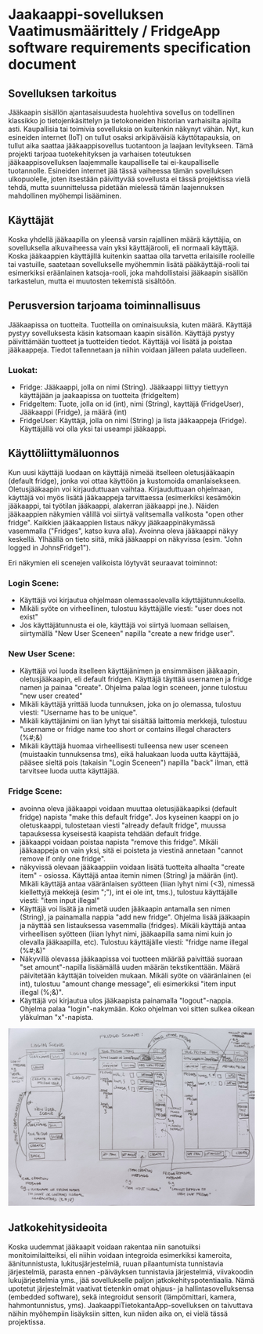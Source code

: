 # Jaakaappi-sovelluksen Vaatimusmäärittely / FridgeApp software requirements specification document

## Sovelluksen tarkoitus
Jääkaapin sisällön ajantasaisuudesta huolehtiva sovellus on todellinen klassikko jo tietojenkäsittelyn ja tietokoneiden historian varhaisilta ajoilta asti. Kaupallisia tai toimivia sovelluksia on kuitenkin näkynyt vähän. Nyt, kun esineiden internet (IoT) on tullut osaksi arkipäiväisiä käyttötapauksia, on tullut aika saattaa jääkaappisovellus tuotantoon ja laajaan levitykseen. Tämä projekti tarjoaa tuotekehityksen ja varhaisen toteutuksen jääkaappisovelluksen laajemmalle kaupalliselle tai ei-kaupalliselle tuotannolle. Esineiden internet jää tässä vaiheessa tämän sovelluksen ulkopuolelle, joten itsestään päivittyvää sovellusta ei tässä projektissa vielä tehdä, mutta suunnittelussa pidetään mielessä tämän laajennuksen mahdollinen myöhempi lisääminen.

## Käyttäjät
Koska yhdellä jääkaapilla on yleensä varsin rajallinen määrä käyttäjia, on sovelluksella alkuvaiheessa vain yksi käyttäjärooli, eli normaali käyttäjä. Koska jääkaappien käyttäjillä kuitenkin saattaa olla tarvetta erilaisille rooleille tai vastuille, saatetaan sovellukselle myöhemmin lisätä pääkäyttäjä-rooli tai esimerkiksi eräänlainen katsoja-rooli, joka mahdollistaisi jääkaapin sisällön tarkastelun, mutta ei muutosten tekemistä sisältöön.

## Perusversion tarjoama toiminnallisuus
Jääkaapissa on tuotteita. Tuotteilla on ominaisuuksia, kuten määrä. Käyttäjä pystyy sovelluksesta käsin katsomaan kaapin sisällön. Käyttäjä pystyy päivittämään tuotteet ja tuotteiden tiedot. Käyttäjä voi lisätä ja poistaa jääkaappeja. Tiedot tallennetaan ja niihin voidaan jälleen palata uudelleen. 

### Luokat:
- Fridge: Jääkaappi, jolla on nimi (String). Jääkaappi liittyy tiettyyn käyttäjään ja jaakaapissa on tuotteita (fridgeItem)
- FridgeItem: Tuote, jolla on id (int), nimi (String), kayttäjä (FridgeUser), Jääkaappi (Fridge), ja määrä (int)
- FridgeUser: Käyttäjä, jolla on nimi (String) ja lista jääkaappeja (Fridge). Käyttäjällä voi olla yksi tai useampi jääkaappi. 

## Käyttöliittymäluonnos
Kun uusi käyttäjä luodaan on käyttäjä nimeää itselleen oletusjääkaapin (default fridge), jonka voi ottaa käyttöön ja kustomoida omanlaisekseen. Oletusjääkaapin voi kirjauduttuaan vaihtaa. Kirjauduttuaan ohjelmaan, käyttäjä voi myös lisätä jääkaappeja tarvittaessa (esimerkiksi kesämökin jääkaappi, tai työtilan jääkaappi, alakerran jääkaappi jne.). Näiden jääkaappien näkymien välillä voi siirtyä valitsemalla valikosta "open other fridge". Kaikkien jääkaappien listaus näkyy jääkaappinäkymässä vasemmalla ("Fridges", katso kuva alla). Avoinna oleva jääkaappi näkyy keskellä. Ylhäällä on tieto siitä, mikä jääkaappi on näkyvissa (esim. "John logged in JohnsFridge1"). 

Eri näkymien eli scenejen valikoista löytyvät seuraavat toiminnot:

### Login Scene:
- Käyttäjä voi kirjautua ohjelmaan olemassaolevalla käyttäjätunnuksella.
- Mikäli syöte on virheellinen, tulostuu käyttäjälle viesti: "user does not exist"
- Jos käyttäjätunnusta ei ole, käyttäjä voi siirtyä luomaan sellaisen, siirtymällä "New User Sceneen" napilla "create a new fridge user". 

### New User Scene:
- Käyttäjä voi luoda itselleen käyttäjänimen ja ensimmäisen jääkaapin, oletusjääkaapin, eli default fridgen. Käyttäjä täyttää usernamen ja fridge namen ja painaa "create". Ohjelma palaa login sceneen, jonne tulostuu "new user created"
- Mikäli käyttäjä yrittää luoda tunnuksen, joka on jo olemassa, tulostuu viesti: "Username has to be unique".
- Mikäli käyttäjänimi on lian lyhyt tai sisältää laittomia merkkejä, tulostuu "username or fridge name too short or contains illegal characters (%#;&)
- Mikäli käyttäjä huomaa virheellisesti tulleensa new user sceneen (muistaakin tunnuksensa tms), eikä haluakaan luoda uutta käyttäjää, pääsee sieltä pois (takaisin "Login Sceneen") napilla "back" ilman, että tarvitsee luoda uutta käyttäjää.


### Fridge Scene:
- avoinna oleva jääkaappi voidaan muuttaa oletusjääkaapiksi (default fridge) napista "make this default fridge". Jos kyseinen kaappi on jo oletuskaappi, tulostetaan viesti "already default fridge", muussa tapauksessa kyseisestä kaapista tehdään default fridge.
- jääkaappi voidaan poistaa napista "remove this fridge". Mikäli jääkaappeja on vain yksi, sitä ei poisteta ja viestinä annetaan "cannot remove if only one fridge".
- näkyvissä olevaan jääkaappiin voidaan lisätä tuotteita alhaalta "create item" - osiossa. Käyttäjä antaa itemin nimen (String) ja määrän (int). Mikäli käyttäjä antaa vääränlaisen syötteen (liian lyhyt nimi (<3), nimessä kiellettyjä mekkejä (esim ";"), int ei ole int, tms.), tulostuu käyttäjälle viesti: "item input illegal"
- Käyttäjä voi lisätä ja nimetä uuden jääkaapin antamalla sen nimen (String), ja painamalla nappia "add new fridge". Ohjelma lisää jääkaapin ja näyttää sen listauksessa vasemmalla (fridges). Mikäli käyttäjä antaa virheellisen syötteen (liian lyhyt nimi, jääkaapilla sama nimi kuin jo olevalla jääkaapilla, etc). Tulostuu käyttäjälle viesti: "fridge name illegal (%#;&)"
- Näkyvillä olevassa jääkaapissa voi tuotteen määrää paivittää suoraan "set amount"-napilla lisäämällä uuden määrän tekstikenttään. Määrä päivitetään käyttäjän toiveiden mukaan. Mikäli syöte on vääränlainen (ei int), tulostuu "amount change message", eli esimerkiksi "item input illegal (%;&)".
- Käyttäjä voi kirjautua ulos jääkaapista painamalla "logout"-nappia. Ohjelma palaa "login"-nakymään. Koko ohjelman voi sitten sulkea oikean yläkulman "x"-napista.

<img src = "https://github.com/terodotus/ot-harjoitustyo/blob/master/JaakaappiTietokantaApp/dokumentaatio/Kuvat/UserInterface_06052020.jpg" width=900 >

## Jatkokehitysideoita
Koska uudemmat jääkaapit voidaan rakentaa niin sanotuiksi monitoimilaitteiksi, eli niihin voidaan integroida esimerkiksi kameroita, äänitunnistusta, lukitusjärjestelmiä, ruuan pilaantumista tunnistavia järjestelmiä, parasta ennen -päiväyksen tunnistavia järjestelmiä, viivakoodin lukujärjestelmia yms., jää sovellukselle paljon jatkokehityspotentiaalia. Nämä upotetut järjestelmät vaativat tietenkin omat ohjaus- ja hallintasovelluksensa (embedded software), sekä integroidut sensorit (lämpömittari, kamera, hahmontunnistus, yms). JaakaappiTietokantaApp-sovelluksen on taivuttava näihin myöhempiin lisäyksiin sitten, kun niiden aika on, ei vielä tässä projektissa.

